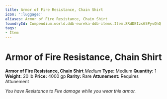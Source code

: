 ```yaml
---
title: Armor of Fire Resistance, Chain Shirt
icon: ':luggage:'
aliases: Armor of Fire Resistance, Chain Shirt
foundryId: Compendium.world.ddb-eureka-ddb-items.Item.8RdDEIzs65PyvQhQ
tags:
- Item
---
```


# Armor of Fire Resistance, Chain Shirt

**Armor of Fire Resistance, Chain Shirt**
_Medium_
**Type:** Medium
**Quantity:** 1
**Weight:** 20 lb
**Price:** 4000 gp
**Rarity:** Rare
**Attunement:** Requires Attunement

*You have Resistance to Fire damage while you wear this armor.*